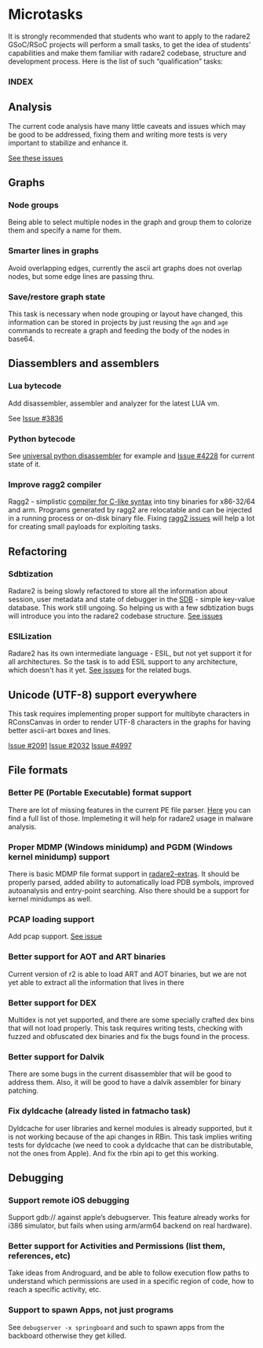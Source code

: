 # Microtasks

It is strongly recommended that students who want to apply to the radare2 GSoC/RSoC projects will perform a small tasks, to get the idea of students’ capabilities and make them familiar with radare2 codebase, structure and development process. Here is the list of such “qualification” tasks:

### INDEX

## Analysis

The current code analysis have many little caveats and issues which may be good to be addressed, fixing them and writing more tests is very important to stabilize and enhance it.

[See these issues](https://github.com/radare/radare2/issues?q=is%3Aissue+is%3Aopen+label%3Aanal)

## Graphs
### Node groups

Being able to select multiple nodes in the graph and group them to colorize them and specify a name for them.

### Smarter lines in graphs

Avoid overlapping edges, currently the ascii art graphs does not overlap nodes, but some edge lines are passing thru.

### Save/restore graph state

This task is necessary when node grouping or layout have changed, this information can be stored in projects by just reusing the `agn` and `age` commands to recreate a graph and feeding the body of the nodes in base64.

## Diassemblers and assemblers
### Lua bytecode
Add disassembler, assembler and analyzer for the latest LUA vm.

See [Issue #3836](https://github.com/radare/radare2/issues/3836)

### Python bytecode
See [universal python disassembler](https://github.com/evanw/unwind) for example and [Issue #4228](https://github.com/radare/radare2/issues/4228) for current state of it.

### Improve ragg2 compiler
Ragg2 - simplistic [compiler for C-like syntax](http://radare.today/posts/payloads-in-c/) into tiny binaries for x86-32/64 and arm. Programs generated by ragg2 are relocatable and can be injected in a running process or on-disk binary file. Fixing [ragg2 issues](https://github.com/radare/radare2/issues?q=is%3Aopen+is%3Aissue+label%3Aragg2) will help a lot for creating small payloads for exploiting tasks.

## Refactoring
### Sdbtization
Radare2 is being slowly refactored to store all the information about session, user metadata and state of debugger in the [SDB](https://github.com/radare/sdb) - simple key-value database. This work still ungoing. So helping us with a few sdbtization bugs will introduce you into the radare2 codebase structure.
[See issues](https://github.com/radare/radare2/issues?q=is%3Aopen+is%3Aissue+label%3Asdbtization)

### ESILization
Radare2 has its own intermediate language - ESIL, but not yet support it for all architectures. So
the task is to add ESIL support to any architecture, which doesn't has it yet.
[See issues](https://github.com/radare/radare2/issues?utf8=%E2%9C%93&q=is%3Aissue%20is%3Aopen%20label%3Aesil) for the related bugs.

## Unicode (UTF-8) support everywhere

This task requires implementing proper support for multibyte characters in RConsCanvas in order to render UTF-8 characters in the graphs for having better ascii-art boxes and lines.

[Issue #2091](https://github.com/radare/radare2/issues/2091)
[Issue #2032](https://github.com/radare/radare2/issues/2032)
[Issue #4997](https://github.com/radare/radare2/issues/4997)

## File formats
### Better PE (Portable Executable) format support
There are lot of missing features in the current PE file parser. [Here](https://github.com/radare/radare2/issues/921) you can find a full list of those. Implemeting it will help for radare2 usage in malware analysis.

### Proper MDMP (Windows minidump) and PGDM (Windows kernel minidump) support
There is basic MDMP file format support in [radare2-extras](https://github.com/radare/radare2-extras/tree/master/libr/bin/format/mdmp). It should be properly parsed, added ability to automatically load PDB symbols, improved autoanalysis and entry-point searching. Also
there should be a support for kernel minidumps as well.

### PCAP loading support
Add pcap support. [See issue](https://github.com/radare/radare2/issues/3574)

### Better support for AOT and ART binaries

Current version of r2 is able to load ART and AOT binaries, but we are not yet able to extract all the information that lives in there

### Better support for DEX

Multidex is not yet supported, and there are some specially crafted dex bins that will not load properly. This task requires writing tests, checking with fuzzed and obfuscated dex binaries and fix the bugs found in the process.

### Better support for Dalvik

There are some bugs in the current disassembler that will be good to address them. Also, it will be good to have a dalvik assembler for binary patching.

### Fix dyldcache (already listed in fatmacho task)

Dyldcache for user libraries and kernel modules is already supported, but it is not working because of the api changes in RBin. This task implies writing tests for dyldcache (we need to cook a dyldcache that can be distributable, not the ones from Apple). And fix the rbin api to get this working.

## Debugging
### Support remote iOS debugging

Support gdb:// against apple’s debugserver. This feature already works for i386 simulator, but fails when using arm/arm64 backend on real hardware).

### Better support for Activities and Permissions (list them, references, etc)

Take ideas from Androguard, and be able to follow execution flow paths to understand which permissions are used in a specific region of code, how to reach a specific activity, etc.


### Support to spawn Apps, not just programs
See `debugserver -x springboard` and such to spawn apps from the backboard otherwise they get killed.


